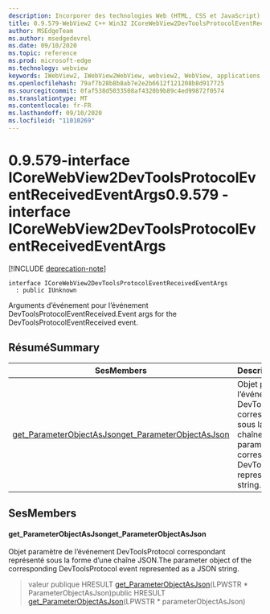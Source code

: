 ```yaml
---
description: Incorporer des technologies Web (HTML, CSS et JavaScript) dans vos applications natives avec le contrôle Microsoft Edge WebView2
title: 0.9.579-WebView2 C++ Win32 ICoreWebView2DevToolsProtocolEventReceivedEventArgs
author: MSEdgeTeam
ms.author: msedgedevrel
ms.date: 09/10/2020
ms.topic: reference
ms.prod: microsoft-edge
ms.technology: webview
keywords: IWebView2, IWebView2WebView, webview2, WebView, applications Win32, Win32, Edge, ICoreWebView2, ICoreWebView2Controller, contrôle de navigateur, html Edge, ICoreWebView2DevToolsProtocolEventReceivedEventArgs
ms.openlocfilehash: 79af7b28b8b8ab7e2e2b6612f121208b8d917725
ms.sourcegitcommit: 0faf538d5033508af4320b9b89c4ed99872f0574
ms.translationtype: MT
ms.contentlocale: fr-FR
ms.lasthandoff: 09/10/2020
ms.locfileid: "11010269"
---
```

# <span data-ttu-id="b79e5-104">0.9.579-interface ICoreWebView2DevToolsProtocolEventReceivedEventArgs</span><span class="sxs-lookup"><span data-stu-id="b79e5-104">0.9.579 - interface ICoreWebView2DevToolsProtocolEventReceivedEventArgs</span></span> 

[!INCLUDE [deprecation-note](../../includes/deprecation-note.md)]

```
interface ICoreWebView2DevToolsProtocolEventReceivedEventArgs
  : public IUnknown
```

<span data-ttu-id="b79e5-105">Arguments d’événement pour l’événement DevToolsProtocolEventReceived.</span><span class="sxs-lookup"><span data-stu-id="b79e5-105">Event args for the DevToolsProtocolEventReceived event.</span></span>

## <span data-ttu-id="b79e5-106">Résumé</span><span class="sxs-lookup"><span data-stu-id="b79e5-106">Summary</span></span>

 <span data-ttu-id="b79e5-107">Ses</span><span class="sxs-lookup"><span data-stu-id="b79e5-107">Members</span></span>                        | <span data-ttu-id="b79e5-108">Descriptions</span><span class="sxs-lookup"><span data-stu-id="b79e5-108">Descriptions</span></span>
--------------------------------|---------------------------------------------
[<span data-ttu-id="b79e5-109">get_ParameterObjectAsJson</span><span class="sxs-lookup"><span data-stu-id="b79e5-109">get_ParameterObjectAsJson</span></span>](#get_parameterobjectasjson) | <span data-ttu-id="b79e5-110">Objet paramètre de l’événement DevToolsProtocol correspondant représenté sous la forme d’une chaîne JSON.</span><span class="sxs-lookup"><span data-stu-id="b79e5-110">The parameter object of the corresponding DevToolsProtocol event represented as a JSON string.</span></span>

## <span data-ttu-id="b79e5-111">Ses</span><span class="sxs-lookup"><span data-stu-id="b79e5-111">Members</span></span>

#### <span data-ttu-id="b79e5-112">get_ParameterObjectAsJson</span><span class="sxs-lookup"><span data-stu-id="b79e5-112">get_ParameterObjectAsJson</span></span> 

<span data-ttu-id="b79e5-113">Objet paramètre de l’événement DevToolsProtocol correspondant représenté sous la forme d’une chaîne JSON.</span><span class="sxs-lookup"><span data-stu-id="b79e5-113">The parameter object of the corresponding DevToolsProtocol event represented as a JSON string.</span></span>

> <span data-ttu-id="b79e5-114">valeur publique HRESULT [get_ParameterObjectAsJson](#get_parameterobjectasjson)(LPWSTR \* ParameterObjectAsJson)</span><span class="sxs-lookup"><span data-stu-id="b79e5-114">public HRESULT [get_ParameterObjectAsJson](#get_parameterobjectasjson)(LPWSTR \* parameterObjectAsJson)</span></span>

